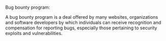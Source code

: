 Bug bounty program:

A bug bounty program is a deal offered by many websites, organizations and software developers by which individuals can receive recognition and compensation for reporting bugs, especially those pertaining to security exploits and vulnerabilities.
